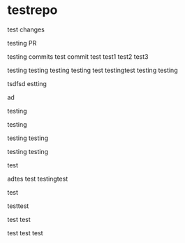 # testrepo

test changes

testing PR

testing commits
test commit
test
test1
test2
test3

testing
testing
testing
testing
test
testingtest
testing
testing

tsdfsd
estting

ad

testing

testing


testing
testing

testing
testing

test

adtes
test
testingtest

test

testtest

test
test

test
test
test

